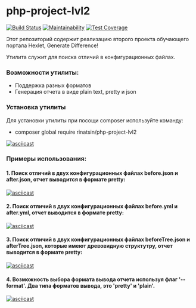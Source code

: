 # php-project-lvl2

[![Build Status](https://travis-ci.com/Rinatsin/php-project-lvl2.svg?branch=master)](https://travis-ci.com/Rinatsin/php-project-lvl2)
[![Maintainability](https://api.codeclimate.com/v1/badges/41efcf3e315d5abdd2a8/maintainability)](https://codeclimate.com/github/Rinatsin/php-project-lvl2/maintainability)
[![Test Coverage](https://api.codeclimate.com/v1/badges/41efcf3e315d5abdd2a8/test_coverage)](https://codeclimate.com/github/Rinatsin/php-project-lvl2/test_coverage)

Этот репозиторий содержит реализацию второго проекта обучающего портала Hexlet, Generate Difference!

Утилита служит для поиска отличий в конфигурационных файлах.

### Возможности утилиты:

* Поддержка разных форматов
* Генерация отчета в виде plain text, pretty и json

### Установка утилиты

Для установки утилиты при посощи composer используйте команду:

* composer global require rinatsin/php-project-lvl2

[![asciicast](https://asciinema.org/a/hIRg22BVHVXyZUQ62bHVKsbdW.svg)](https://asciinema.org/a/hIRg22BVHVXyZUQ62bHVKsbdW)

### Примеры использования:

#### 1. Поиск отличий  в двух конфигурационных файлах before.json и after.json, отчет выводится в формате pretty:

[![asciicast](https://asciinema.org/a/Sc17mxWwkkEsxsbmkaWcjcAb9.svg)](https://asciinema.org/a/Sc17mxWwkkEsxsbmkaWcjcAb9)

#### 2. Поиск отличий  в двух конфигурационных файлах before.yml и after.yml, отчет выводится в формате pretty:

[![asciicast](https://asciinema.org/a/eFQf7yPp91PJFo2DElLyaVE5w.svg)](https://asciinema.org/a/eFQf7yPp91PJFo2DElLyaVE5w)

#### 3. Поиск отличий  в двух конфигурационных файлах beforeTree.json и afterTree.json, которые имеют древовидную структутру, отчет выводится в формате pretty:

[![asciicast](https://asciinema.org/a/XrTH1MvR9kLtw8zeN9QgJXtpI.svg)](https://asciinema.org/a/XrTH1MvR9kLtw8zeN9QgJXtpI)

#### 4. Возможность выбора формата вывода отчета используя флаг '--format'. Два типа форматов вывода, это 'pretty' и 'plain'.

[![asciicast](https://asciinema.org/a/bnTuBEwCfdWmlXDaOl1FeOohk.svg)](https://asciinema.org/a/bnTuBEwCfdWmlXDaOl1FeOohk)